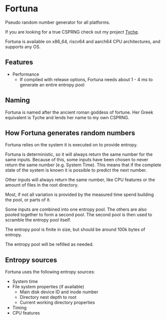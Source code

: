 # Fortuna
Pseudo random number generator for all platforms.

If you are looking for a true CSPRNG check out my project [Tyche](https://github.com/xqhare/tyche).

Fortuna is available on x86_64, riscv64 and aarch64 CPU architectures, and supports any OS.

## Features

- Performance
    - If compiled with release options, Fortuna needs about 1 - 4 ms to generate an entire entropy pool

## Naming
Fortuna is named after the ancient roman goddess of fortune. Her Greek equivalent is Tyche and lends her name to my own CSPRNG.

## How Fortuna generates random numbers
Fortuna relies on the system it is executed on to provide entropy.

Fortuna is deterministic, so it will always return the same number for the same inputs. Because of this, some inputs have been chosen to never return the same number (e.g. System Time).
This means that if the complete state of the system is known it is possible to predict the next number.

Other inputs will always return the same number, like CPU features or the amount of files in the root directory.

Most, if not all variation is provided by the measured time spend building the pool, or parts of it.

Some inputs are combined into one entropy pool. The others are also pooled together to form a second pool. The second pool is then used to scramble the entropy pool itself.

The entropy pool is finite in size, but should be around 100k bytes of entropy.

The entropy pool will be refilled as needed.

## Entropy sources
Fortuna uses the following entropy sources:
- System time
- File system properties (if available)
    - Main disk device ID and inode number
    - Directory nest depth to root
    - Current working directory properties
- Timing
- CPU features
